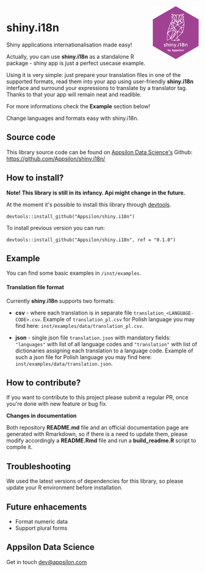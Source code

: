 
<link href="http://fonts.googleapis.com/css?family=Maven+Pro:400,700|Inconsolata" rel="stylesheet" type="text/css"> <link href='docs/style.css' rel='stylesheet' type='text/css'>

<img src="man/figures/shiny.i18n.png" align="right" alt="" width="120" />


shiny.i18n
==========

Shiny applications internationalisation made easy!

Actually, you can use **shiny.i18n** as a standalone R package - shiny app is just a perfect usecase example.

Using it is very simple: just prepare your translation files in one of the supported formats, read them into your app using user-friendly **shiny.i18n** interface and surround your expressions to translate by a translator tag. Thanks to that your app will remain neat and readible.

For more informations check the **Example** section below!

Change languages and formats easy with shiny.i18n.

<!-- #Basic tutorial article is available on [Appsilon Data Science blog](your_future_art_link). -->
<!-- Live demo link below 
<p style="text-align: center; font-size: x-large;">
<a href="http://appsilon.com/demos">Live demo</a>
</p>
-->

Source code
-----------

This library source code can be found on [Appsilon Data Science's](http://appsilon.com) Github: <br> <https://github.com/Appsilon/shiny.i18n/>

How to install?
---------------

**Note! This library is still in its infancy. Api might change in the future.**

At the moment it's possible to install this library through [devtools](https://github.com/hadley/devtools).

    devtools::install_github("Appsilon/shiny.i18n")

To install previous version you can run:

    devtools::install_github("Appsilon/shiny.i18n", ref = "0.1.0")

Example
-------

You can find some basic examples in `/inst/examples`.

#### Translation file format

Currently **shiny.i18n** supports two formats:

-   **csv** - where each translation is in separate file `translation_<LANGUAGE-CODE>.csv`. Example of `translation_pl.csv` for Polish language you may find here: `inst/examples/data/translation_pl.csv`.

-   **json** - single json file `translation.json` with mandatory fields: `"languages"` with list of all language codes and `"translation"` with list of dictionaries assigning each translation to a language code. Example of such a json file for Polish language you may find here: `inst/examples/data/translation.json`.

How to contribute?
------------------

If you want to contribute to this project please submit a regular PR, once you're done with new feature or bug fix.<br>

**Changes in documentation**

Both repository **README.md** file and an official documentation page are generated with Rmarkdown, so if there is a need to update them, please modify accordingly a **README.Rmd** file and run a **build\_readme.R** script to compile it.

Troubleshooting
---------------

We used the latest versions of dependencies for this library, so please update your R environment before installation.

Future enhacements
------------------

-   Format numeric data
-   Support plural forms

Appsilon Data Science
---------------------

Get in touch [dev@appsilon.com](dev@appsilon.com)
